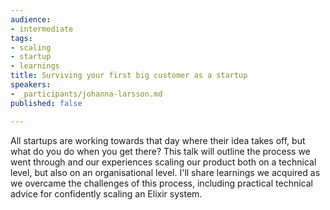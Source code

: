```yaml
---
audience:
- intermediate
tags:
- scaling
- startup
- learnings
title: Surviving your first big customer as a startup
speakers:
- _participants/johanna-larsson.md
published: false

---
```

All startups are working towards that day where their idea takes off, but what do you do when you get there? This talk will outline the process we went through and our experiences scaling our product both on a technical level, but also on an organisational level. I'll share learnings we acquired as we overcame the challenges of this process, including practical technical advice for confidently scaling an Elixir system.

